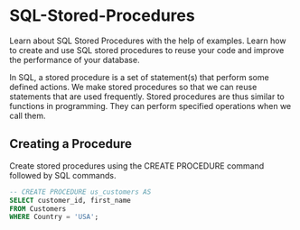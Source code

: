 # SQL-Stored-Procedures
Learn about SQL Stored Procedures with the help of examples. Learn how to create and use SQL stored procedures to reuse your code and improve the performance of your database.

In SQL, a stored procedure is a set of statement(s) that perform some defined actions. We make stored procedures so that we can reuse statements that are used frequently.
Stored procedures are thus similar to functions in programming. They can perform specified operations when we call them.

## Creating a Procedure

Create stored procedures using the CREATE PROCEDURE command followed by SQL commands.
```SQL Server
-- CREATE PROCEDURE us_customers AS
SELECT customer_id, first_name
FROM Customers
WHERE Country = 'USA';




